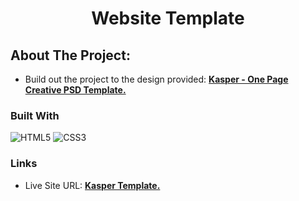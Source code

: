 <h1 align="center">Website Template</h1>

## About The Project:
- Build out the project to the design provided:
   [<b>Kasper - One Page Creative PSD Template.</b>](https://www.graphberry.com/item/kasper-one-page-psd-template)

### Built With

![HTML5](https://img.shields.io/badge/html5-%23E34F26.svg?style=for-the-badge&logo=html5&logoColor=white)
![CSS3](https://img.shields.io/badge/css3-%231572B6.svg?style=for-the-badge&logo=css3&logoColor=white)


### Links

- Live Site URL: [<b>Kasper Template.</b>](https://mansour-labadi.github.io/Website-Design/)
